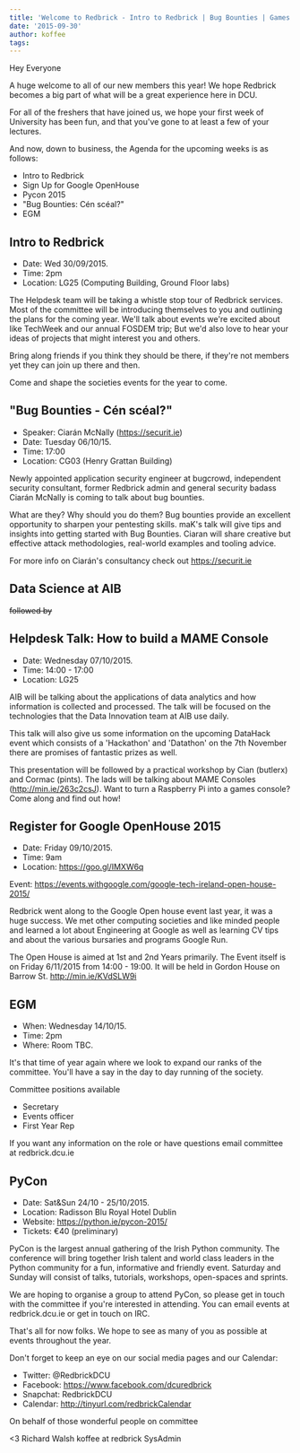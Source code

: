 ```yaml
---
title: 'Welcome to Redbrick - Intro to Redbrick | Bug Bounties | Games Consoles and much more'
date: '2015-09-30'
author: koffee
tags:
---
```


Hey Everyone

A huge welcome to all of our new members this year!
We hope Redbrick becomes a big part of what will be a great experience
here in DCU.

For all of the freshers that have joined us, we hope your first week
of University has been fun, and that you've gone to at least a few of
your lectures.

And now, down to business, the Agenda for the upcoming weeks is as follows:

- Intro to Redbrick
- Sign Up for Google OpenHouse
- Pycon 2015
- "Bug Bounties: Cén scéal?"
- EGM

## Intro to Redbrick

 - Date: Wed 30/09/2015.
 - Time: 2pm
 - Location: LG25 (Computing Building, Ground Floor labs)

The Helpdesk team will be taking a whistle stop tour of Redbrick services.
Most of the committee will be introducing themselves to you and
outlining the plans for the coming year.
We'll talk about events we're excited about like TechWeek and our
annual FOSDEM trip;
But we'd also love to hear your ideas of projects that might interest
you and others.

Bring along friends if you think they should be there, if they're not
members yet they can join up there and then.

Come and shape the societies events for the year to come.

## "Bug Bounties - Cén scéal?"

 - Speaker: Ciarán McNally (https://securit.ie)
 - Date: Tuesday 06/10/15.
 - Time: 17:00
 - Location: CG03 (Henry Grattan Building)

Newly appointed application security engineer at bugcrowd, independent
security consultant, former
Redbrick admin and general security badass  Ciarán McNally is coming
to talk about bug bounties.

What are they? Why should you do them?
Bug bounties provide an excellent opportunity to sharpen your pentesting skills.
maK's talk will give tips and insights into getting started with Bug Bounties.
Ciaran will share creative but effective attack methodologies,
real-world examples and tooling advice.

For more info on Ciarán's consultancy check out https://securit.ie

## Data Science at AIB
~~followed by~~
## Helpdesk Talk: How to build a MAME Console

 - Date: Wednesday 07/10/2015.
 - Time: 14:00 - 17:00
 - Location: LG25

AIB will be talking about the applications of data analytics and how
information is collected and
processed. The talk will be focused on the technologies that the Data
Innovation team at AIB use
daily.

This talk will also give us some information on the upcoming DataHack
event which consists of a 'Hackathon' and 'Datathon' on the 7th
November there are promises of fantastic prizes as well.

This presentation will be followed by a practical workshop by Cian
(butlerx) and Cormac (pints).
The lads will be talking about MAME Consoles (http://min.ie/263c2csJ).
Want to turn a Raspberry Pi into a games console?
Come along and find out how!

## Register for Google OpenHouse 2015

 - Date: Friday 09/10/2015.
 - Time: 9am
 - Location: https://goo.gl/IMXW6q

Event: https://events.withgoogle.com/google-tech-ireland-open-house-2015/

Redbrick went along to the Google Open house event last year, it was a
huge success.
We met other computing societies and like minded people and learned
a lot about Engineering at Google as well as learning CV tips and about the
various bursaries and programs Google Run.

The Open House is aimed at 1st and 2nd Years primarily.
The Event itself is on Friday 6/11/2015 from 14:00 - 19:00.
It will be held in Gordon House on Barrow St. http://min.ie/KVdSLW9i

## EGM

 - When: Wednesday 14/10/15.
 - Time: 2pm
 - Where: Room TBC.

 It's that time of year again where we look to expand our ranks of the
 committee. You'll have a say in the day to day running of the society.

 Committee positions available
  - Secretary
  - Events officer
  - First Year Rep

If you want any information on the role or have questions email
committee at redbrick.dcu.ie

## PyCon

 - Date: Sat&Sun 24/10 - 25/10/2015.
 - Location: Radisson Blu Royal Hotel Dublin
 - Website: https://python.ie/pycon-2015/
 - Tickets: €40 (preliminary)

PyCon is the largest annual gathering of the Irish Python community.
The conference will bring together Irish talent and world class
leaders in the Python community for a fun, informative and friendly
event. Saturday and Sunday will consist of talks, tutorials,
workshops, open-spaces and sprints.

We are hoping to organise a group to attend PyCon, so please get in
touch with the committee if you're interested in attending.
You can email events at redbrick.dcu.ie or get in touch on IRC.



That's all for now folks.
We hope to see as many of you as possible at events throughout the year.

Don't forget to keep an eye on our social media pages and our Calendar:
 - Twitter:  @RedbrickDCU
 - Facebook: https://www.facebook.com/dcuredbrick
 - Snapchat: RedbrickDCU
 - Calendar: http://tinyurl.com/redbrickCalendar

On behalf of those wonderful people on committee

<3
Richard Walsh
koffee at redbrick
SysAdmin
